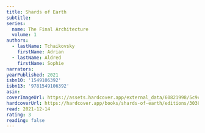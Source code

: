 ```yaml
---
title: Shards of Earth
subtitle:
series:
  name: The Final Architecture
  volume: 1
authors:
  - lastName: Tchaikovsky
    firstName: Adrian
  - lastName: Aldred
    firstName: Sophie
narrators:
yearPublished: 2021
isbn10: '1549106392'
isbn13: '9781549106392'
asin:
coverImageUrl: https://assets.hardcover.app/external_data/60821998/5c9cd55096ff1cc426c8fcee3d3c99cc56cbeb8f.jpeg
hardcoverUrl: https://hardcover.app/books/shards-of-earth/editions/30388721
read: 2021-12-14
rating: 3
reading: false
---
```

